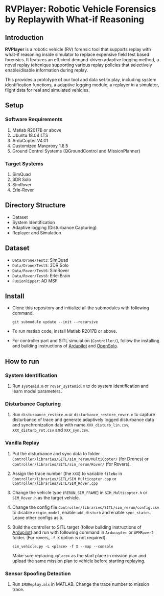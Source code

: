 # RVPlayer: Robotic Vehicle Forensics by Replaywith What-if Reasoning

## Introduction

**RVPlayer** is a robotic vehicle (RV) forensic tool that supports replay with what-if reasoning inside simulator to replace expensive field test based forensics. It features an efficient demand-driven adaptive logging method, a novel replay tehcnique supporting various replay policies that selectively enable/disable information during replay. 

This provides a prototype of our tool and data set to play, including system identification functions, a adaptive logging module, a replayer in a simulator, flight data for real and simulated vehicles.


## Setup

### Software Requirements
1. Matlab R2017B or above
2. Ubuntu 18.04 LTS
3. ArduCopter V4.01
4. Customized Mavproxy 1.8.5
5. Ground Control Systems (QGroundControl and MissionPlanner)
 

### Target Systems
1. SimQuad
2. 3DR Solo
3. SimRover
4. Erle-Rover

## Directory Structure

* Dataset
* System Identification
* Adaptive logging (Disturbance Capturing)
* Replayer and Simulation

## Dataset

* `Data/Drone/Test3`: SimQuad
* `Data/Drone/Test5`: 3DR Solo
* `Data/Rover/Test6`: SimRover
* `Data/Rover/Test8`: Erle-Brain
* `FusionRipper`: AD MSF


## Install

- Clone this repository and initialize all the submodules with following command.

    ```
    git submodule update --init --recursive
    ```

- To run matlab code, install Matlab R2017B or above.

- For controller part and SITL simulation (`Controller/`), follow the installing and building instructions of [Ardupilot](https://ardupilot.org/dev/docs/where-to-get-the-code.html) and [OpenSolo](https://github.com/OpenSolo/OpenSolo/wiki). 

## How to run

### System Identification

1. Run `systemid.m` or `rover_systemid.m` to do system identification and learn model parameters.

### Disturbance Capturing
1. Run `disturbance_restore.m` or `disturbance_restore_rover.m` to capture disturbance of trace and generate adaptively logged disturbance data and synchronization data with name `XXX_disturb_lin.csv`, `XXX_disturb_rot.csv` and `XXX_syn.csv`.

### Vanilla Replay
1. Put the disturbance and sync data to folder `Controller/libraries/SITL/sim_rerun/MultiCopter/` (for Drones) or `Controller/libraries/SITL/sim_rerun/Rover/` (for Rovers).
4. Assign the trace number (the `XXX`) to variable `fileNo` in `Controller/libraries/SITL/SIM_Multicopter.cpp` or `Controller/libraries/SITL/SIM_Rover.cpp`
5. Change the vehicle type (`RERUN_SIM_FRAME`) in `SIM_Multicopter.h` or `SIM_Rover.h` as the target vehicle.
6. Change the config file `Controller/libraries/SITL/sim_rerun/config.csv` to disable `origin_model`, enable `add_disturb` and enable `sync_states`. Leave other configs as `0`. 
7. Build the controller to SITL target (follow building instructions of [Ardupilot](https://ardupilot.org/dev/docs/where-to-get-the-code.html)) and run with following command in `Arducopter` or `APMRover2` folder. (For rovers, `-f X` option is not required).
   
    ```
    sim_vehicle.py -L <place> -f X --map --console
    ```

     Make sure replacing `<place>` as the start place in mission plan and upload the same mission plan to vehicle before starting replaying.

### Sensor Spoofing Detection
1. Run `IMUReplay.mlx` in MATLAB. Change the trace number to mission trace.